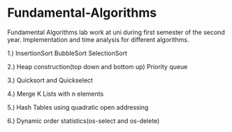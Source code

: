 # Fundamental-Algorithms

Fundamental Algorithms lab work at uni during first semester of the second year.
Implementation and time analysis for different algorithms.

1.)
InsertionSort
BubbleSort
SelectionSort

2.)
Heap construction(top down and bottom up)
Priority queue

3.)
Quicksort and Quickselect

4.)
Merge K Lists with n elements

5.)
Hash Tables using quadratic open addressing

6.)
Dynamic order statistics(os-select and os-delete)
